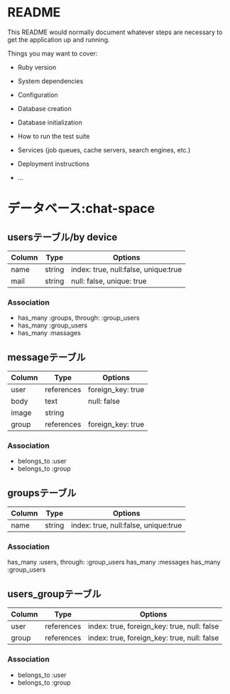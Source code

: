 # README

This README would normally document whatever steps are necessary to get the
application up and running.

Things you may want to cover:

* Ruby version

* System dependencies

* Configuration

* Database creation

* Database initialization

* How to run the test suite

* Services (job queues, cache servers, search engines, etc.)

* Deployment instructions

* ...

# データベース:chat-space

## usersテーブル/by&nbsp;device

|Column|Type|Options|
|------|----|-------|
|name|string|index: true, null:false, unique:true|
|mail|string|null: false, unique: true|

### Association
- has_many :groups, through: :group_users
- has_many :group_users
- has_many :massages


## messageテーブル

|Column|Type|Options|
|------|----|-------|
|user|references|foreign_key: true|
|body|text|null: false|
|image|string||
|group|references|foreign_key: true|


### Association
- belongs_to :user
- belongs_to :group


## groupsテーブル

|Column|Type|Options|
|------|----|-------|
|name|string|index: true, null:false, unique:true|

### Association

has_many :users, through: :group_users
has_many :messages
has_many :group_users


## users_groupテーブル

|Column|Type|Options|
|------|----|-------|
|user|references|index: true, foreign_key: true, null: false|
|group|references|index: true, foreign_key: true, null: false|

### Association
- belongs_to :user
- belongs_to :group
